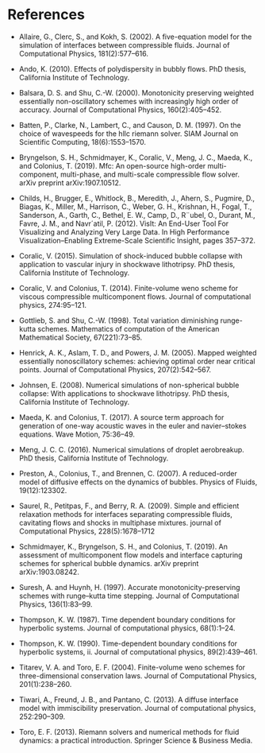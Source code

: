 # References

- <a id="Allaire02">Allaire, G., Clerc, S., and Kokh, S. (2002). A five-equation model for the simulation of interfaces between compressible fluids. Journal of Computational Physics, 181(2):577–616.</a>

- <a id="Ando10">Ando, K. (2010). Effects of polydispersity in bubbly flows. PhD thesis, California Institute of Technology.</a>

- <a id="Balsara00">Balsara, D. S. and Shu, C.-W. (2000). Monotonicity preserving weighted essentially non-oscillatory schemes with increasingly high order of accuracy. Journal of Computational Physics, 160(2):405–452.</a>

- <a id="Batten97">Batten, P., Clarke, N., Lambert, C., and Causon, D. M. (1997). On the choice of wavespeeds for the hllc riemann solver. SIAM Journal on Scientific Computing, 18(6):1553–1570.</a>

- <a id="Bryngelson19">Bryngelson, S. H., Schmidmayer, K., Coralic, V., Meng, J. C., Maeda, K., and Colonius, T. (2019). Mfc: An open-source high-order multi-component, multi-phase, and multi-scale compressible flow solver. arXiv preprint arXiv:1907.10512.</a>

- <a id="Childs12">Childs, H., Brugger, E., Whitlock, B., Meredith, J., Ahern, S., Pugmire, D., Biagas, K., Miller, M., Harrison, C., Weber, G. H., Krishnan, H., Fogal, T., Sanderson, A., Garth, C., Bethel, E. W., Camp, D., R¨ubel, O., Durant, M., Favre, J. M., and Navr´atil, P. (2012). VisIt: An End-User Tool For Visualizing and Analyzing Very Large Data. In High Performance Visualization–Enabling Extreme-Scale Scientific Insight, pages 357–372.</a>

- <a id="Coralic15">Coralic, V. (2015). Simulation of shock-induced bubble collapse with application to vascular injury in shockwave lithotripsy. PhD thesis, California Institute of Technology.</a>

- <a id="Coralic14">Coralic, V. and Colonius, T. (2014). Finite-volume weno scheme for viscous compressible multicomponent flows. Journal of computational physics, 274:95–121.</a>

- <a id="Gottlieb98">Gottlieb, S. and Shu, C.-W. (1998). Total variation diminishing runge-kutta schemes. Mathematics of computation of the American Mathematical Society, 67(221):73–85.</a>

- <a id="Henrick05">Henrick, A. K., Aslam, T. D., and Powers, J. M. (2005). Mapped weighted essentially nonoscillatory schemes: achieving optimal order near critical points. Journal of Computational Physics, 207(2):542–567.</a>

- <a id="Johnsen08">Johnsen, E. (2008). Numerical simulations of non-spherical bubble collapse: With applications to shockwave lithotripsy. PhD thesis, California Institute of Technology.</a>

- <a id="Maeda17">Maeda, K. and Colonius, T. (2017). A source term approach for generation of one-way acoustic waves in the euler and navier–stokes equations. Wave Motion, 75:36–49.</a>

- <a id="Meng16">Meng, J. C. C. (2016). Numerical simulations of droplet aerobreakup. PhD thesis, California Institute of Technology.</a>

- <a id="Preston07">Preston, A., Colonius, T., and Brennen, C. (2007). A reduced-order model of diffusive effects on the dynamics of bubbles. Physics of Fluids, 19(12):123302.</a>

- <a id="Saurel09">Saurel, R., Petitpas, F., and Berry, R. A. (2009). Simple and efficient relaxation methods for interfaces separating compressible fluids, cavitating flows and shocks in multiphase mixtures. journal of Computational Physics, 228(5):1678–1712</a>

- <a id="Schmidmayer19">Schmidmayer, K., Bryngelson, S. H., and Colonius, T. (2019). An assessment of multicomponent flow models and interface capturing schemes for spherical bubble dynamics. arXiv preprint arXiv:1903.08242.</a>

- <a id="Suresh97">Suresh, A. and Huynh, H. (1997). Accurate monotonicity-preserving schemes with runge–kutta time stepping. Journal of Computational Physics, 136(1):83–99.</a>

- <a id="Thompson87">Thompson, K. W. (1987). Time dependent boundary conditions for hyperbolic systems. Journal of computational physics, 68(1):1–24.</a>

- <a id="Thompson90">Thompson, K. W. (1990). Time-dependent boundary conditions for hyperbolic systems, ii. Journal of computational physics, 89(2):439–461.</a>

- <a id="Titarev04">Titarev, V. A. and Toro, E. F. (2004). Finite-volume weno schemes for three-dimensional conservation laws. Journal of Computational Physics, 201(1):238–260.</a>

- <a id="Tiwari13">Tiwari, A., Freund, J. B., and Pantano, C. (2013). A diffuse interface model with immiscibility preservation. Journal of computational physics, 252:290–309.</a>

- <a id="Toro13">Toro, E. F. (2013). Riemann solvers and numerical methods for fluid dynamics: a practical introduction. Springer Science & Business Media.</a>
